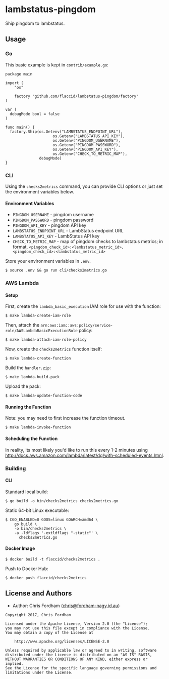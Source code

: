 # lambstatus-pingdom

Ship pingdom to lambstatus.

## Usage

### Go

This basic example is kept in `contrib/example.go`:

```
package main

import (
	"os"

	factory "github.com/flaccid/lambstatus-pingdom/factory"
)

var (
  debugMode bool = false
)

func main() {
  factory.Ship(os.Getenv("LAMBSTATUS_ENDPOINT_URL"),
			         os.Getenv("LAMBSTATUS_API_KEY"),
			         os.Getenv("PINGDOM_USERNAME"),
			         os.Getenv("PINGDOM_PASSWORD"),
			         os.Getenv("PINGDOM_API_KEY"),
			         os.Getenv("CHECK_TO_METRIC_MAP"),
               debugMode)
}
```

### CLI

Using the `checks2metrics` command, you can provide CLI options or just set the environment variables below.

#### Environment Variables

- `PINGDOM_USERNAME` - pingdom username
- `PINGDOM_PASSWORD` - pingdom password
- `PINGDOM_API_KEY` - pingdom API key
- `LAMBSTATUS_ENDPOINT_URL` - LambStatus endpoint URL
- `LAMBSTATUS_API_KEY` - LambStatus API key
- `CHECK_TO_METRIC_MAP` - map of pingdom checks to lambstatus metrics;
in format, `<pingdom_check_id>:<lambstatus_metric_id>,<pingdom_check_id>:<lambstatus_metric_id>`

Store your environment variables in `.env`.

    $ source .env && go run cli/checks2metrics.go

### AWS Lambda

#### Setup

First, create the `lambda_basic_execution` IAM role for use with the function:

    $ make lambda-create-iam-role

Then, attach the `arn:aws:iam::aws:policy/service-role/AWSLambdaBasicExecutionRole` policy:

    $ make lambda-attach-iam-role-policy

Now, create the `checks2metrics` function itself:

    $ make lambda-create-function

Build the `handler.zip`:

    $ make lambda-build-pack

Upload the pack:

    $ make lambda-update-function-code

#### Running the Function

Note: you may need to first increase the function timeout.

    $ make lambda-invoke-function

#### Scheduling the Function

In reality, its most likely you'd like to run this every 1-2 minutes using http://docs.aws.amazon.com/lambda/latest/dg/with-scheduled-events.html.


### Building

#### CLI

Standard local build:

    $ go build -o bin/checks2metrics checks2metrics.go

Static 64-bit Linux executable:

    $ CGO_ENABLED=0 GOOS=linux GOARCH=amd64 \
        go build \
        -o bin/checks2metrics \
        -a -ldflags '-extldflags "-static"' \
          checks2metrics.go

#### Docker Image

    $ docker build -t flaccid/checks2metrics .

Push to Docker Hub:

    $ docker push flaccid/checks2metrics

License and Authors
-------------------
- Author: Chris Fordham (<chris@fordham-nagy.id.au>)

```text
Copyright 2017, Chris Fordham

Licensed under the Apache License, Version 2.0 (the "License");
you may not use this file except in compliance with the License.
You may obtain a copy of the License at

    http://www.apache.org/licenses/LICENSE-2.0

Unless required by applicable law or agreed to in writing, software
distributed under the License is distributed on an "AS IS" BASIS,
WITHOUT WARRANTIES OR CONDITIONS OF ANY KIND, either express or implied.
See the License for the specific language governing permissions and
limitations under the License.
```
